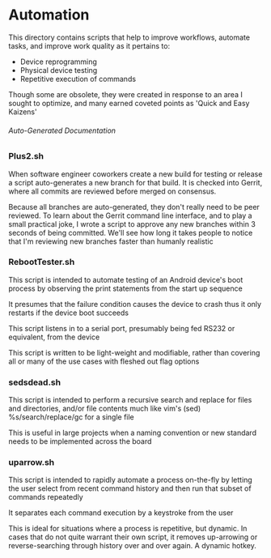 # Automation

This directory contains scripts that help to improve
workflows, automate tasks, and improve work quality
as it pertains to:
- Device reprogramming
- Physical device testing
- Repetitive execution of commands

Though some are obsolete, they were created in response
to an area I sought to optimize, and many earned coveted
points as 'Quick and Easy Kaizens'

###### Auto-Generated Documentation
### Plus2.sh
 When software engineer coworkers create a new build for testing or release
     a script auto-generates a new branch for that build. It is checked into
     Gerrit, where all commits are reviewed before merged on consensus. 

 Because all branches are auto-generated, they don't really need to be peer
     reviewed. To learn about the Gerrit command line interface, and to play
     a small practical joke, I wrote a script to approve any new branches
     within 3 seconds of being committed. We'll see how long it takes people
     to notice that I'm reviewing new branches faster than humanly realistic
### RebootTester.sh
 This script is intended to automate testing of an Android device's boot 
     process by observing the print statements from the start up sequence
     
 It presumes that the failure condition causes the device to crash
     thus it only restarts if the device boot succeeds

 This script listens in to a serial port, presumably being fed RS232
     or equivalent, from the device

 This script is written to be light-weight and modifiable, rather than
     covering all or many of the use cases with fleshed out flag options
### sedsdead.sh
 This script is intended to perform a recursive search and replace
     for files and directories, and/or file contents much like 
     vim's (sed) %s/search/replace/gc for a single file
 
 This is useful in large projects when a naming convention or
     new standard needs to be implemented across the board
### uparrow.sh
 This script is intended to rapidly automate a process on-the-fly
     by letting the user select from recent command history and
     then run that subset of commands repeatedly

 It separates each command execution by a keystroke from the user

 This is ideal for situations where a process is repetitive, but
     dynamic. In cases that do not quite warrant their own script,
     it removes up-arrowing or reverse-searching through history
     over and over again. A dynamic hotkey.
